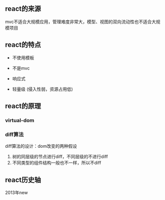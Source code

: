 ## react的来源

mvc不适合大规模应用，管理难度非常大，模型、视图的双向流动性也不适合大规模项目

## react的特点

- 不使用模板

- 不是mvc
- 响应式
- 轻量级 (侵入性弱，资源占用低)

## react的原理

### virtual-dom

### diff算法

diff算法的设计：dom改变的两种假设

1. 树的同层级的节点进行diff，不同层级的不进行diff
2. 不同类型的组件结构一般也不一样，所以不diff

## react历史轴

2013年new


